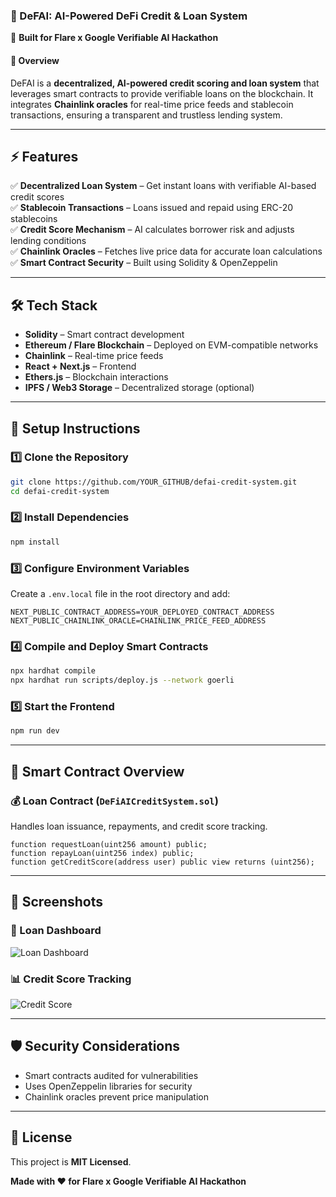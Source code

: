 ### **📜 DeFAI: AI-Powered DeFi Credit & Loan System**
🚀 **Built for Flare x Google Verifiable AI Hackathon**  

#### **🔗 Overview**
DeFAI is a **decentralized, AI-powered credit scoring and loan system** that leverages smart contracts to provide verifiable loans on the blockchain. It integrates **Chainlink oracles** for real-time price feeds and stablecoin transactions, ensuring a transparent and trustless lending system.

---

## **⚡ Features**
✅ **Decentralized Loan System** – Get instant loans with verifiable AI-based credit scores  
✅ **Stablecoin Transactions** – Loans issued and repaid using ERC-20 stablecoins  
✅ **Credit Score Mechanism** – AI calculates borrower risk and adjusts lending conditions  
✅ **Chainlink Oracles** – Fetches live price data for accurate loan calculations  
✅ **Smart Contract Security** – Built using Solidity & OpenZeppelin  

---

## **🛠 Tech Stack**
- **Solidity** – Smart contract development  
- **Ethereum / Flare Blockchain** – Deployed on EVM-compatible networks  
- **Chainlink** – Real-time price feeds  
- **React + Next.js** – Frontend  
- **Ethers.js** – Blockchain interactions  
- **IPFS / Web3 Storage** – Decentralized storage (optional)  

---

## **🚀 Setup Instructions**
### **1️⃣ Clone the Repository**
```bash
git clone https://github.com/YOUR_GITHUB/defai-credit-system.git
cd defai-credit-system
```

### **2️⃣ Install Dependencies**
```bash
npm install
```

### **3️⃣ Configure Environment Variables**
Create a `.env.local` file in the root directory and add:  
```
NEXT_PUBLIC_CONTRACT_ADDRESS=YOUR_DEPLOYED_CONTRACT_ADDRESS
NEXT_PUBLIC_CHAINLINK_ORACLE=CHAINLINK_PRICE_FEED_ADDRESS
```

### **4️⃣ Compile and Deploy Smart Contracts**
```bash
npx hardhat compile
npx hardhat run scripts/deploy.js --network goerli
```

### **5️⃣ Start the Frontend**
```bash
npm run dev
```

---

## **📜 Smart Contract Overview**
### **💰 Loan Contract (`DeFiAICreditSystem.sol`)**
Handles loan issuance, repayments, and credit score tracking.
```solidity
function requestLoan(uint256 amount) public;
function repayLoan(uint256 index) public;
function getCreditScore(address user) public view returns (uint256);
```

---

## **📸 Screenshots**
### 🏦 Loan Dashboard  
![Loan Dashboard](https://via.placeholder.com/600x300?text=Loan+Dashboard)  

### 📊 Credit Score Tracking  
![Credit Score](https://via.placeholder.com/600x300?text=Credit+Score+System)  

---

## **🛡 Security Considerations**
- Smart contracts audited for vulnerabilities  
- Uses OpenZeppelin libraries for security  
- Chainlink oracles prevent price manipulation  

---

## **📜 License**
This project is **MIT Licensed**.  

**Made with ❤️ for Flare x Google Verifiable AI Hackathon**  

